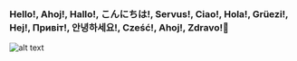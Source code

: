 ### Hello!, Ahoj!, Hallo!, こんにちは!, Servus!, Ciao!, Hola!, Grüezi!, Hej!, Привіт!, 안녕하세요!, Cześć!, Ahoj!, Zdravo!👋
![alt text](https://github.com/konerzajakub/konerzajakub/blob/main/bosch01-para-gif.gif)

<!--
**konerzajakub/konerzajakub** is a ✨ _special_ ✨ repository because its `README.md` (this file) appears on your GitHub profile.

Here are some ideas to get you started:

- 🔭 I’m currently working on ...
- 🌱 I’m currently learning ...
- 👯 I’m looking to collaborate on ...
- 🤔 I’m looking for help with ...
- 💬 Ask me about ...
- 📫 How to reach me: ...
- 😄 Pronouns: ...
- ⚡ Fun fact: ...
-->

